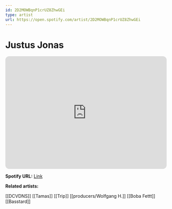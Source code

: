 ```yaml
---
id: 2D2MOWBqnP1crUZ8ZhwGEi
type: artist
url: https://open.spotify.com/artist/2D2MOWBqnP1crUZ8ZhwGEi
---
```

# Justus Jonas

<iframe style="border-radius:12px" src="https://open.spotify.com/embed/artist/2D2MOWBqnP1crUZ8ZhwGEi" width="100%" height="352" frameBorder="0" allowfullscreen="" allow="autoplay; clipboard-write; encrypted-media; fullscreen; picture-in-picture" loading="lazy"></iframe>

**Spotify URL:** [Link](https://open.spotify.com/artist/2D2MOWBqnP1crUZ8ZhwGEi)

**Related artists:**

[[DCVDNS]]
[[Tamas]]
[[Trip]]
[[producers/Wolfgang H.]]
[[Boba Fettt]]
[[Basstard]]
